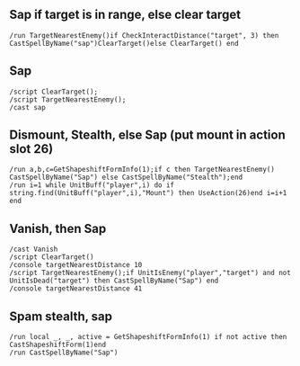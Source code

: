## Sap if target is in range, else clear target
```
/run TargetNearestEnemy()if CheckInteractDistance("target", 3) then CastSpellByName("sap")ClearTarget()else ClearTarget() end
```
 

## Sap
```
/script ClearTarget();
/script TargetNearestEnemy();
/cast sap
```
 

## Dismount, Stealth, else Sap (put mount in action slot 26)
```
/run a,b,c=GetShapeshiftFormInfo(1);if c then TargetNearestEnemy() CastSpellByName("Sap") else CastSpellByName("Stealth");end
/run i=1 while UnitBuff("player",i) do if string.find(UnitBuff("player",i),"Mount") then UseAction(26)end i=i+1 end
```
 

## Vanish, then Sap
```
/cast Vanish
/script ClearTarget()
/console targetNearestDistance 10
/script TargetNearestEnemy();if UnitIsEnemy("player","target") and not UnitIsDead("target") then CastSpellByName("Sap") end
/console targetNearestDistance 41
```


## Spam stealth, sap
```
/run local _, _, active = GetShapeshiftFormInfo(1) if not active then CastShapeshiftForm(1)end
/run CastSpellByName("Sap")
```